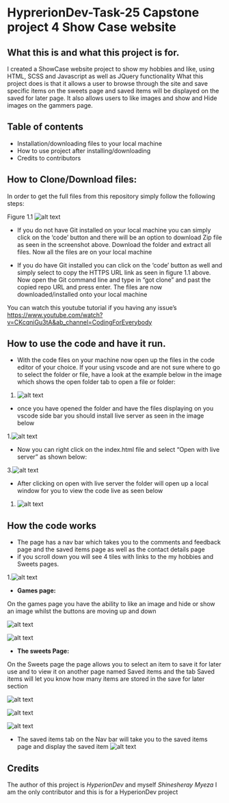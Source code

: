 # HyprerionDev-Task-25 Capstone project 4 Show Case website


## What this is and what this project is for.
I created a ShowCase website project to show my hobbies and like, using HTML, SCSS and Javascript as well as JQuery functionality
What this project does is that it allows a user to browse through the site and save specific items on the sweets page and saved items will be displayed on the saved for later page. It also allows users to like images and show and Hide images on the gammers page.
 
## Table of contents
* Installation/downloading files to your local machine
* How to use project after installing/downloading
* Credits to contributors
 
## How to Clone/Download files:
In order to get the full files from this repository simply follow the following steps:

Figure 1.1 ![alt text](https://github.com/Shinesheray/HyprerionDev-Task-25/blob/main/Download_files.jpeg?raw=true)

* If you do not have Git installed on your local machine you can simply click on the ‘code’ button and there will be an option to download Zip file as seen in the screenshot above. Download the folder and extract all files. Now all the files are on your local machine


* If you do have Git installed you can click on the ‘code’ button as well and simply select to copy the HTTPS URL link as seen in figure 1.1 above. Now open the Git command  line and type in “got clone” and past the copied repo URL and press enter. The files are now downloaded/installed onto your local machine

You can watch this youtube tutorial if you having any issue’s https://www.youtube.com/watch?v=CKcqniGu3tA&ab_channel=CodingForEverybody 

## How to use the code and have it run.
* With the code files on your machine now open up the files in the code editor of your choice. If your using vscode and are not sure where to go to select the folder or file, have a look at the example below in the image which shows the open folder tab to open a file or folder:
1. ![alt text](https://github.com/Shinesheray/HyprerionDev-Task-25/blob/main/Open_files.jpeg?raw=true)
* once you have opened the folder and have the files displaying on you vscode side bar you should install live server as seen in the image below
 
1.![alt text](https://github.com/Shinesheray/HyprerionDev-Task-25/blob/main/live_server.jpeg?raw=true)

 
 
* Now you can right click on the index.html file and select “Open with live server” as shown below: 

3.![alt text](https://github.com/Shinesheray/HyprerionDev-Task-25/blob/main/Open_with.jpeg?raw=true)

* After clicking on open with live server the folder will open up a local window for you to view the code live as seen below

1. ![alt text](https://github.com/Shinesheray/HyprerionDev-Task-25/blob/main/LandingPage.jpeg?raw=true)
 
## How the code works
* The page has a nav bar which takes you to the comments and feedback page and the saved items page as well as the contact details page
* if you scroll down you will see 4 tiles with links to the my hobbies and Sweets pages.

1.![alt text](https://github.com/Shinesheray/HyprerionDev-Task-25/blob/main/tiles.jpeg?raw=true)

* **Games page:**

On the games page you have the ability to like an image and hide or show an image whilst the buttons are moving up and down

![alt text](https://github.com/Shinesheray/HyprerionDev-Task-25/blob/main/game1.jpg?raw=true)

![alt text](https://github.com/Shinesheray/HyprerionDev-Task-25/blob/main/games2.jpg?raw=true)



* **The sweets Page:**

On the Sweets page the page allows you to select an item to save it for later use and to view it on another page named Saved items and the tab Saved items will let you know how many items are stored in the save for later section


 ![alt text](https://github.com/Shinesheray/HyprerionDev-Task-25/blob/main/sweets1.png?raw=true)
 
 ![alt text](https://github.com/Shinesheray/HyprerionDev-Task-25/blob/main/sweets2.png?raw=true)
 
 ![alt text](https://github.com/Shinesheray/HyprerionDev-Task-25/blob/main/sweets3.png?raw=true)
 



 
* The saved items tab on the Nav bar will take you to the saved items page and display the saved item
 ![alt text](https://github.com/Shinesheray/HyprerionDev-Task-25/blob/main/sweets4.png?raw=true)
 
 
## Credits
The author of this project is *HyperionDev* and myself *Shinesheray Myeza*
I am the only contributor and this is for a HyperionDev project
